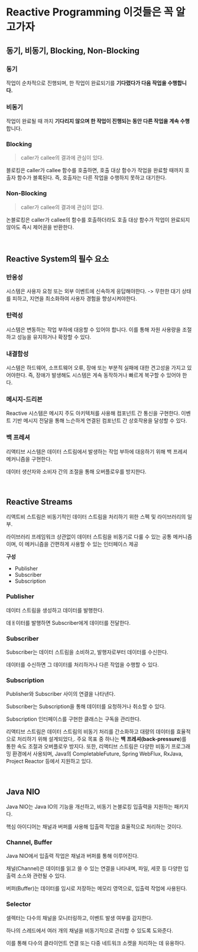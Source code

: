 # Reactive Programming 이것들은 꼭 알고가자

## 동기, 비동기, Blocking, Non-Blocking

### 동기
작업이 순차적으로 진행되며, 한 작업이 완료되기를 **기다렸다가 다음 작업을 수행합니다.**

### 비동기
작업이 완료될 때 까지 **기다리지 않으며 한 작업이 진행되는 동안 다른 작업을 계속 수행**합니다.

### Blocking
> caller가 callee의 결과에 관심이 있다.

블로킹은 caller가 callee 함수를 호출하면, 호출 대상 함수가 작업을 완료할 때까지 호출자 함수가 블록된다. 즉, 호출자는 다른 작업을 수행하지 못하고 대기한다.

### Non-Blocking
> caller가 callee의 결과에 관심이 없다.

논블로킹은 caller가 callee의 함수를 호출하더라도 호출 대상 함수가 작업이 완료되지 않아도 즉시 제어권을 반환한다.

<br>

## Reactive System의 필수 요소

### 반응성
시스템은 사용자 요청 또는 외부 이벤트에 신속하게 응답해야한다. -> 무한한 대기 상태를 피하고, 지연을 최소화하여 사용자 경험을 향상시켜야한다.

### 탄력성
시스템은 변동하는 작업 부하에 대응할 수 있어야 합니다. 이를 통해 자원 사용량을 조절하고 성능을 유지하거나 확장할 수 있다.

### 내결함성
시스템은 하드웨어, 소프트웨어 오류, 장애 또는 부분적 실패에 대한 견고성을 가지고 있어야한다. 즉, 장애가 발생해도 시스템은 게속 동작하거나 빠르게 복구할 수 있어야 한다.

### 메시지-드리븐
Reactive 시스템은 메시지 주도 아키텍처를 사용해 컴포넌트 간 통신을 구현한다. 이벤트 기반 메시지 전달을 통해 느슨하게 연결된 컴포넌트 간 상호작용을 달성할 수 있다.

### 백 프레셔
리액티브 시스템은 데이터 스트림에서 발생하는 작업 부하에 대응하기 위해 백 프레셔 메커니즘을 구현한다.

데이터 생산자와 소비자 간의 조절을 통해 오버플로우를 방지한다.

<br>

## Reactive Streams

리액트비 스트림은 비동기적인 데이터 스트림을 처리하기 위한 스펙 및 라이브러리의 일부.

라이브러리 프레임워크 상관없이 데이터 스트림을 비동기로 다룰 수 있는 공통 메커니즘이며, 이 메커니즘을 간편하게 사용할 수 있는 인터페이스 제공


**구성**
- Publisher
- Subscriber
- Subscription

### Publisher
데이터 스트림을 생성하고 데이터를 발행한다.

데ㅐ이터를 발행하면 Subscriber에게 데이터를 전달한다.

### Subscriber
Subscriber는 데이터 스트림을 소비하고, 발행자로부터 데이터를 수신한다.

데이터를 수신하면 그 데이터를 처리하거나 다른 작업을 수행할 수 있다.


### Subscription
Publisher와 Subscriber 사이의 연결을 나타낸다.

Subscriber는 Subscription을 통해 데이터를 요청하거나 취소할 수 있다.

Subscription 인터페이스를 구현한 클래스는 구독을 관리한다.



리액티브 스트림은 데이터 스트림의 비동기 처리를 간소화하고 대량의 데이터를 효율적으로 처리하기 위해 설계되었다,. 주요 목표 중 하나는 **백 프레셔(back-pressure**)를 통한 속도 조절과 오버플로우 방지다. 또한, 리액티브 스트림은 다양한 비동기 프로그래밍 환경에서 사용되며, Java의 CompletableFuture, Spring WebFlux, RxJava, Project Reactor 등에서 지원하고 있다.


<br>

## Java NIO
Java NIO는 Java IO의 기능을 개선하고, 비동기 논블로킹 입출력을 지원하는 패키지다.

핵심 아이디어는 채널과 버퍼를 사용해 입출력 작업을 효율적으로 처리하는 것이다.

### Channel, Buffer

Java NIO에서 입출력 작업은 채널과 버퍼를 통해 이루어진다.

채널(Channel)은 데이터를 읽고 쓸 수 있는 연결을 나타내며, 파일, 세콧 등 다양한 입출력 소스와 관련될 수 있다.

버퍼(Buffer)는 데이터를 임시로 저장하는 메모리 영역으로, 입출력 작업에 사용된다.

### Selector
셀렉터는 다수의 채널을 모니터링하고, 이벤트 발생 여부를 감지한다.

하나의 스레드에서 여러 개의 채널을 비동기적으로 관리할 수 있도록 도와준다.

이를 통해 다수의 클라이언트 연결 또는 다중 네트워크 소켓을 처리하는 데 유용하다.